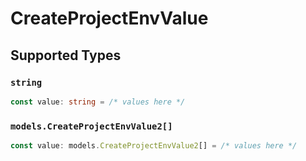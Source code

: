 # CreateProjectEnvValue


## Supported Types

### `string`

```typescript
const value: string = /* values here */
```

### `models.CreateProjectEnvValue2[]`

```typescript
const value: models.CreateProjectEnvValue2[] = /* values here */
```

